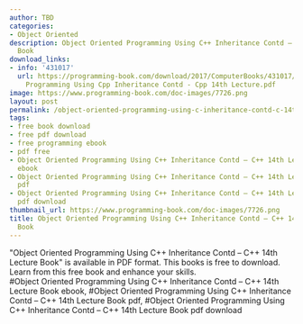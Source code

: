 ```yaml
---
author: TBD
categories:
- Object Oriented
description: Object Oriented Programming Using C++ Inheritance Contd – C++ 14th Lecture
  Book
download_links:
- info: '431017'
  url: https://programming-book.com/download/2017/ComputerBooks/431017/Object Oriented
    Programming Using Cpp Inheritance Contd - Cpp 14th Lecture.pdf
image: https://www.programming-book.com/doc-images/7726.png
layout: post
permalink: /object-oriented-programming-using-c-inheritance-contd-c-14th-lecture-book.html
tags:
- free book download
- free pdf download
- free programming ebook
- pdf free
- Object Oriented Programming Using C++ Inheritance Contd – C++ 14th Lecture Book
  ebook
- Object Oriented Programming Using C++ Inheritance Contd – C++ 14th Lecture Book
  pdf
- Object Oriented Programming Using C++ Inheritance Contd – C++ 14th Lecture Book
  pdf download
thumbnail_url: https://www.programming-book.com/doc-images/7726.png
title: Object Oriented Programming Using C++ Inheritance Contd – C++ 14th Lecture
  Book
---
```


 
<div class="item-desc text-justify">
  "Object Oriented Programming Using C++ Inheritance Contd – C++ 14th Lecture Book" is available in PDF format. This books is free to download. Learn from this free book and enhance your skills.
  <br>
  #Object Oriented Programming Using C++ Inheritance Contd – C++ 14th Lecture Book ebook, #Object Oriented Programming Using C++ Inheritance Contd – C++ 14th Lecture Book pdf, #Object Oriented Programming Using C++ Inheritance Contd – C++ 14th Lecture Book pdf download
</div>
